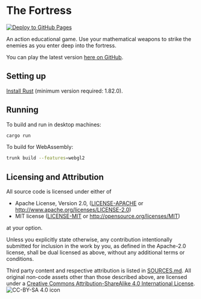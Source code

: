 # The Fortress

[![Deploy to GitHub Pages](https://github.com/Enet4/the-fortress/actions/workflows/deploy.yml/badge.svg)](https://github.com/Enet4/the-fortress/actions/workflows/deploy.yml)

An action educational game.
Use your mathematical weapons to strike the enemies as you enter deep into the fortress.

You can play the latest version [here on GitHub](https://enet4.github.io/the-fortress/).

## Setting up

[Install Rust](https://rustup.rs) (minimum version required: 1.82.0).

## Running

To build and run in desktop machines:

```sh
cargo run
```

To build for WebAssembly:

```sh
trunk build --features=webgl2
```

## Licensing and Attribution

All source code is licensed under either of

* Apache License, Version 2.0, ([LICENSE-APACHE](LICENSE-APACHE) or <http://www.apache.org/licenses/LICENSE-2.0>)
* MIT license ([LICENSE-MIT](LICENSE-MIT) or <http://opensource.org/licenses/MIT>)

at your option.

Unless you explicitly state otherwise, any contribution intentionally submitted
for inclusion in the work by you, as defined in the Apache-2.0 license, shall be dual licensed as above, without any
additional terms or conditions.

Third party content and respective attribution is listed in [SOURCES.md](SOURCES.md).
All original non-code assets other than those described above,
are licensed under a [Creative Commons Attribution-ShareAlike 4.0 International License](https://creativecommons.org/licenses/by-sa/4.0/).
![CC-BY-SA 4.0 icon](https://i.creativecommons.org/l/by-sa/4.0/80x15.png)
